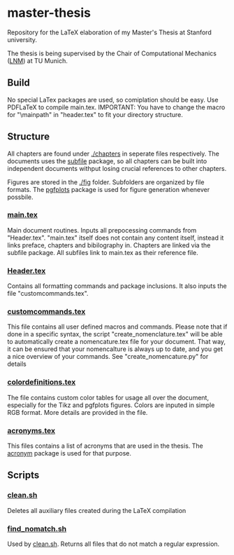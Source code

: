 # master-thesis
Repository for the LaTeX elaboration of my Master's Thesis at Stanford university.

The thesis is being supervised by the Chair of Computational Mechanics ([LNM](https://www.lnm.mw.tum.de/home/)) at TU Munich.

## Build
No special LaTex packages are used, so comiplation should be easy. Use PDFLaTeX to compile main.tex.
IMPORTANT: You have to change the macro for "\mainpath" in "header.tex" to fit your directory structure.

## Structure
All chapters are found under [./chapters](./chapters) in seperate files respectively. The documents uses the [subfile](https://www.ctan.org/pkg/subfiles?lang=en) package, so all chapters can be built into independent documents withput losing crucial references to other chapters.

Figures are stored in the [./fig](./fig) folder. Subfolders are organized by file formats. The [pgfplots](https://www.ctan.org/pkg/pgf?lang=en) package is used for figure generation whenever possbile.

### [main.tex](main.tex)
Main document routines. Inputs all prepocessing commands from "Header.tex". "main.tex" itself does not contain any content itself, instead it links preface, chapters and bibilography in. Chapters are linked via the subfile package. All subfiles link to main.tex as their reference file.

### [Header.tex](Header.tex)
Contains all formatting commands and package inclusions. It also inputs the file "customcommands.tex".

### [customcommands.tex](customcommands.tex)
This file contains all user defined macros and commands. Please note that if done in a specific syntax, the script "create_nomenclature.tex" will be able to automatically create a nomencature.tex file for your document. That way, it can be ensured that your nomencalture is always up to date, and you get a nice overview of your commands.
See "create_nomencature.py" for details

### [colordefinitions.tex](colordefinitions.tex)
The file contains custom color tables for usage all over the document, especially for the Tikz and pgfplots figures. Colors are inputed in simple RGB format. More details are provided in the file.


### [acronyms.tex](acronyms.tex)
This files contains a list of acronyms that are used in the thesis. The [acronym](https://www.ctan.org/pkg/acronym?lang=en) package is used for that purpose.



## Scripts

### [clean.sh](clean.sh)
Deletes all auxiliary files created during the LaTeX compilation

### [find_nomatch.sh](find_nomatch.sh)
Used by [clean.sh](clean.sh). Returns all files that do not match a regular expression.